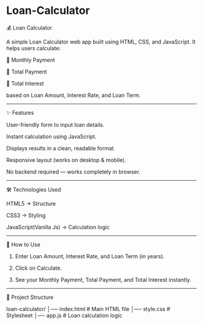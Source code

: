 # Loan-Calculator
💰 Loan Calculator

A simple Loan Calculator web app built using HTML, CSS, and JavaScript.
It helps users calculate:

📌 Monthly Payment

📌 Total Payment

📌 Total Interest

based on Loan Amount, Interest Rate, and Loan Term.

---

✨ Features

User-friendly form to input loan details.

Instant calculation using JavaScript.

Displays results in a clean, readable format.

Responsive layout (works on desktop & mobile).

No backend required — works completely in browser.

---

🛠 Technologies Used

HTML5 → Structure

CSS3 → Styling

JavaScript(Vanilla Js) → Calculation logic

---

🚀 How to Use

1. Enter Loan Amount, Interest Rate, and Loan Term (in years).


2. Click on Calculate.


3. See your Monthly Payment, Total Payment, and Total Interest instantly.


---

📂 Project Structure

loan-calculator/
│── index.html    # Main HTML file
│── style.css     # Stylesheet
│── app.js        # Loan calculation logic
